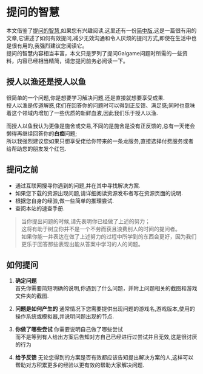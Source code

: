 # 提问的智慧

本文借鉴了[提问的智慧](http://www.catb.org/~esr/faqs/smart-questions.html),如果您有兴趣阅读,这里还有一份[简中版](https://lug.ustc.edu.cn/wiki/doc/smart-questions/),这是一篇很有用的文章,它讲述了如何有效提问,减少无效沟通和令人厌烦的提问方式,即使在生活中也是很有用的,我强烈建议您阅读它。  
提问的智慧内容相当丰富，本文只是罗列了提问Galgame问题时所需的一些资料，内容已经相当精简，请您提问前务必阅读一下。


## 授人以渔还是授人以鱼
很简单的一个问题,你是想要学习解决问题,还是直接就想要享受成果.  
授人以渔是传道解惑,佬们在回答你的问题时可以得到正反馈、满足感;同时也意味着这个领域内增加了一些优质的新鲜血液,因此我们乐于授人以渔.  


而授人以鱼我认为更像是施舍或交易,不同的是施舍是没有正反馈的,总有一天佬会懒得再继续回答你的**白痴**问题;  
所以我强烈建议您如果只想享受佬给你带来的一条龙服务,直接选择付费服务或者给帮助您的朋友发个红包.  

## 提问之前
- 通过互联网搜寻你遇到的问题,并在其中寻找解决方案.  
- 如果您下载的资源出现问题,请详细阅读资源发布者写在资源页面的说明.  
- 根据您自身的经验,做一些简单的推理尝试.  
- 查阅本站的速查手册.


>当你提出问题的时候,请先表明你已经做了上述的努力；  
这将有助于树立你并不是一个不劳而获且浪费别人的时间的提问者。  
如果你能一并表达在做了上述努力的过程中所学到的东西会更好，因为我们更乐于回答那些表现出能从答案中学习的人的问题。

## 如何提问

1. **确定问题**  
首先你需要简短明确的说明,你遇到了什么问题，并附上问题相关的截图和游戏文件夹的截图.

2. **问题是如何产生的**
通常情况下您需要提供出现问题的游戏名,游戏版本,使用的操作系统或模拟器,并说明问题出现的节点.

3. **你做了哪些尝试**
你需要说明自己做了哪些尝试  
而不是等到有人给出方案后告知对方自己已经进行过尝试并且无效,这是很讨厌的行为  

4. **给予反馈**
无论您得到的方案是否有效都应该告知提出解决方案的人,这样可以帮助对方积累更多的经验以更有效的帮助大家解决问题.

